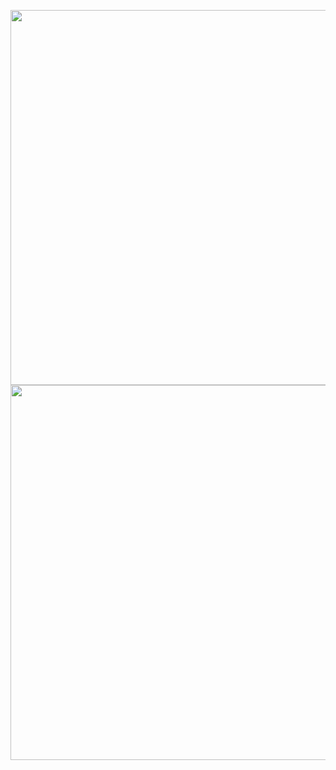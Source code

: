 <a href="https://youtu.be/5MHMJllviV8" target="_blank"><img src="https://i.ibb.co/X5KZ750/Apresenta-o-em-v-deo.png"  width="600"></a>
<a href="https://heyzine.com/flip-book/efc3623356.html"><img src="https://i.ibb.co/7pj7tvZ/Apresenta-o-escrita-1.png" width="600"></a>


